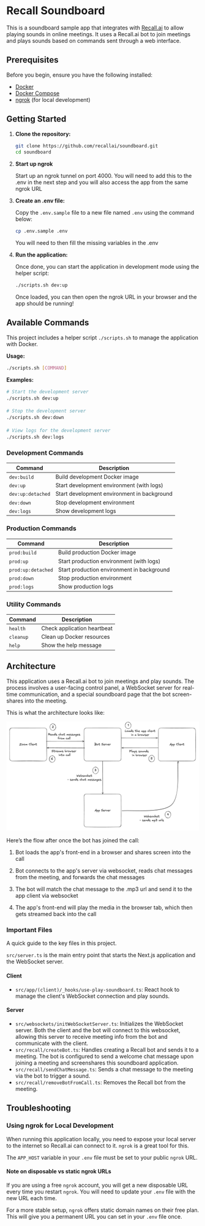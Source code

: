 # Recall Soundboard

This is a soundboard sample app that integrates with [Recall.ai](https://recall.ai) to allow playing sounds in online meetings. It uses a Recall.ai bot to join meetings and plays sounds based on commands sent through a web interface.

## Prerequisites

Before you begin, ensure you have the following installed:

- [Docker](https://docs.docker.com/get-docker/)
- [Docker Compose](https://docs.docker.com/compose/install/)
- [ngrok](https://ngrok.com/download) (for local development)

## Getting Started

1.  **Clone the repository:**

    ```bash
    git clone https://github.com/recallai/soundboard.git
    cd soundboard
    ```

2.  **Start up ngrok**

    Start up an ngrok tunnel on port 4000. You will need to add this to the .env in the next step and you will also access the app from the same ngrok URL

3.  **Create an .env file:**

    Copy the `.env.sample` file to a new file named `.env` using the command below:

    ```bash
    cp .env.sample .env
    ```

    You will need to then fill the missing variables in the .env

4.  **Run the application:**

    Once done, you can start the application in development mode using the helper script:

    ```bash
    ./scripts.sh dev:up
    ```

    Once loaded, you can then open the ngrok URL in your browser and the app should be running!

## Available Commands

This project includes a helper script `./scripts.sh` to manage the application with Docker.

**Usage:**

```bash
./scripts.sh [COMMAND]
```

**Examples:**

```bash
# Start the development server
./scripts.sh dev:up

# Stop the development server
./scripts.sh dev:down

# View logs for the development server
./scripts.sh dev:logs
```

### Development Commands

| Command           | Description                                 |
| ----------------- | ------------------------------------------- |
| `dev:build`       | Build development Docker image              |
| `dev:up`          | Start development environment (with logs)   |
| `dev:up:detached` | Start development environment in background |
| `dev:down`        | Stop development environment                |
| `dev:logs`        | Show development logs                       |

### Production Commands

| Command            | Description                                |
| ------------------ | ------------------------------------------ |
| `prod:build`       | Build production Docker image              |
| `prod:up`          | Start production environment (with logs)   |
| `prod:up:detached` | Start production environment in background |
| `prod:down`        | Stop production environment                |
| `prod:logs`        | Show production logs                       |

### Utility Commands

| Command   | Description                 |
| --------- | --------------------------- |
| `health`  | Check application heartbeat |
| `cleanup` | Clean up Docker resources   |
| `help`    | Show the help message       |

## Architecture

This application uses a Recall.ai bot to join meetings and play sounds. The process involves a user-facing control panel, a WebSocket server for real-time communication, and a special soundboard page that the bot screen-shares into the meeting.

This is what the architecture looks like:

<img src="./readme-assets/architecture-diagram.png" alt="Architecture Diagram" width="800"/>

Here’s the flow after once the bot has joined the call:

1. Bot loads the app's front-end in a browser and shares screen into the call

2. Bot connects to the app's server via websocket, reads chat messages from the meeting, and forwards the chat messages

3. The bot will match the chat message to the .mp3 url and send it to the app client via websocket

4. The app's front-end will play the media in the browser tab, which then gets streamed back into the call

### Important Files

A quick guide to the key files in this project.

`src/server.ts` is the main entry point that starts the Next.js application and the WebSocket server.

#### Client

- `src/app/(client)/_hooks/use-play-soundboard.ts`: React hook to manage the client's WebSocket connection and play sounds.

#### Server

- `src/websockets/initWebSocketServer.ts`: Initializes the WebSocket server. Both the client and the bot will connect to this websocket, allowing this server to receive meeting info from the bot and communicate with the client.
- `src/recall/createBot.ts`: Handles creating a Recall bot and sends it to a meeting. The bot is configured to send a welcome chat message upon joining a meeting and screenshares this soundboard application.
- `src/recall/sendChatMessage.ts`: Sends a chat message to the meeting via the bot to trigger a sound.
- `src/recall/removeBotFromCall.ts`: Removes the Recall bot from the meeting.

## Troubleshooting

### Using ngrok for Local Development

When running this application locally, you need to expose your local server to the internet so Recall.ai can connect to it. `ngrok` is a great tool for this.

The `APP_HOST` variable in your `.env` file must be set to your public `ngrok` URL.

#### Note on disposable vs static ngrok URLs

If you are using a free `ngrok` account, you will get a new disposable URL every time you restart `ngrok`. You will need to update your `.env` file with the new URL each time.

For a more stable setup, `ngrok` offers static domain names on their free plan. This will give you a permanent URL you can set in your `.env` file once.

